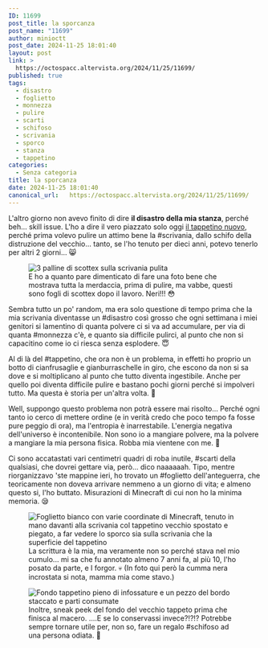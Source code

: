 ```yaml
---
ID: 11699
post_title: la sporcanza
post_name: "11699"
author: minioctt
post_date: 2024-11-25 18:01:40
layout: post
link: >
  https://octospacc.altervista.org/2024/11/25/11699/
published: true
tags:
  - disastro
  - foglietto
  - monnezza
  - pulire
  - scarti
  - schifoso
  - scrivania
  - sporco
  - stanza
  - tappetino
categories:
  - Senza categoria
title: la sporcanza
date: 2024-11-25 18:01:40
canonical_url:   https://octospacc.altervista.org/2024/11/25/11699/
---
```

<!-- wp:paragraph -->
<p>L'altro giorno non avevo finito di dire <strong>il disastro della mia stanza</strong>, perché beh... skill issue. L'ho a dire il vero piazzato solo oggi <a href="/microblog-mirror/2024/11/23/cinescrivanianza/">il tappetino nuovo</a>, perché prima volevo pulire un attimo bene la #scrivania, dallo schifo della distruzione del vecchio... tanto, se l'ho tenuto per dieci anni, potevo tenerlo per altri 2 giorni... 😸</p>
<!-- /wp:paragraph -->

<!-- wp:paragraph -->
<p></p>
<!-- /wp:paragraph -->

<!-- wp:image {"id":11769,"sizeSlug":"large","linkDestination":"none"} -->
<figure class="wp-block-image size-large"><img src="{{site.cdnurl}}/assets/uploads/2024/11/img_20241125_144752-13468067357587134342-960x1280.jpg" alt="3 palline di scottex sulla scrivania pulita" class="wp-image-11769"/><figcaption class="wp-element-caption">E ho a quanto pare dimenticato di fare una foto bene che mostrava tutta la merdaccia, prima di pulire, ma vabbe, questi sono fogli di scottex dopo il lavoro. Neri!!! 😳</figcaption></figure>
<!-- /wp:image -->

<!-- wp:paragraph -->
<p></p>
<!-- /wp:paragraph -->

<!-- wp:paragraph -->
<p>Sembra tutto un po' random, ma era solo questione di tempo prima che la mia scrivania diventasse un #disastro così grosso che ogni settimana i miei genitori si lamentino di quanta polvere ci si va ad accumulare, per via di quanta #monnezza c'è, e quanto sia difficile pulirci, al punto che non si capacitino come io ci riesca senza esplodere. 😇️</p>
<!-- /wp:paragraph -->

<!-- wp:paragraph -->
<p>Al di là del #tappetino, che ora non è un problema, in effetti ho proprio un botto di cianfrusaglie e gianburraschelle in giro, che escono da non si sa dove e si moltiplicano al punto che tutto diventa ingestibile. Anche per quello poi diventa difficile pulire e bastano pochi giorni perché si impolveri tutto. Ma questa è storia per un'altra volta. 🥱</p>
<!-- /wp:paragraph -->

<!-- wp:paragraph -->
<p>Well, suppongo questo problema non potrà essere mai risolto... Perché ogni tanto io cerco di mettere ordine (e in verità credo che poco tempo fa fosse pure peggio di ora), ma l'entropia è inarrestabile. L'energia negativa dell'universo è incontenibile. Non sono io a mangiare polvere, ma la polvere a mangiare la mia persona fisica. Robba mia vientene con me. 😤</p>
<!-- /wp:paragraph -->

<!-- wp:paragraph -->
<p>Ci sono accatastati vari centimetri quadri di roba inutile, #scarti della qualsiasi, che dovrei gettare via, però... dico naaaaaah. Tipo, mentre riorganizzavo 'ste mappine ieri, ho trovato un #foglietto dell'anteguerra, che teoricamente non doveva arrivare nemmeno a un giorno di vita; e almeno questo si, l'ho buttato. Misurazioni di Minecraft di cui non ho la minima memoria. 😪</p>
<!-- /wp:paragraph -->

<!-- wp:paragraph -->
<p></p>
<!-- /wp:paragraph -->

<!-- wp:image {"id":11691,"sizeSlug":"large","linkDestination":"none"} -->
<figure class="wp-block-image size-large"><img src="{{site.cdnurl}}/assets/uploads/2024/11/wp-17323769305906104722637986097916-scaled.jpg" alt="Foglietto bianco con varie coordinate di Minecraft, tenuto in mano davanti alla scrivania col tappetino vecchio spostato e piegato, a far vedere lo sporco sia sulla scrivania che la superficie del tappetino" class="wp-image-11691"/><figcaption class="wp-element-caption">La scrittura è la mia, ma veramente non so perché stava nel mio cumulo... mi sa che fu annotato almeno 7 anni fa, al più 10, l'ho posato da parte, e I forgor. 💀 (In foto qui però la cumma nera incrostata si nota, mamma mia come stavo.)</figcaption></figure>
<!-- /wp:image -->

<!-- wp:paragraph -->
<p></p>
<!-- /wp:paragraph -->

<!-- wp:image {"id":11780,"sizeSlug":"large","linkDestination":"none"} -->
<figure class="wp-block-image size-large"><img src="{{site.cdnurl}}/assets/uploads/2024/11/img_20241125_1412359041845528312429294-960x1280.jpg" alt="Fondo tappetino pieno di infossature e un pezzo del bordo staccato e parti consumate" class="wp-image-11780"/><figcaption class="wp-element-caption">Inoltre, sneak peek del fondo del vecchio tappeto prima che finisca al macero. ....E se lo conservassi invece?!?!? Potrebbe sempre tornare utile per, non so, fare un regalo #schifoso ad una persona odiata. 🥰</figcaption></figure>
<!-- /wp:image -->